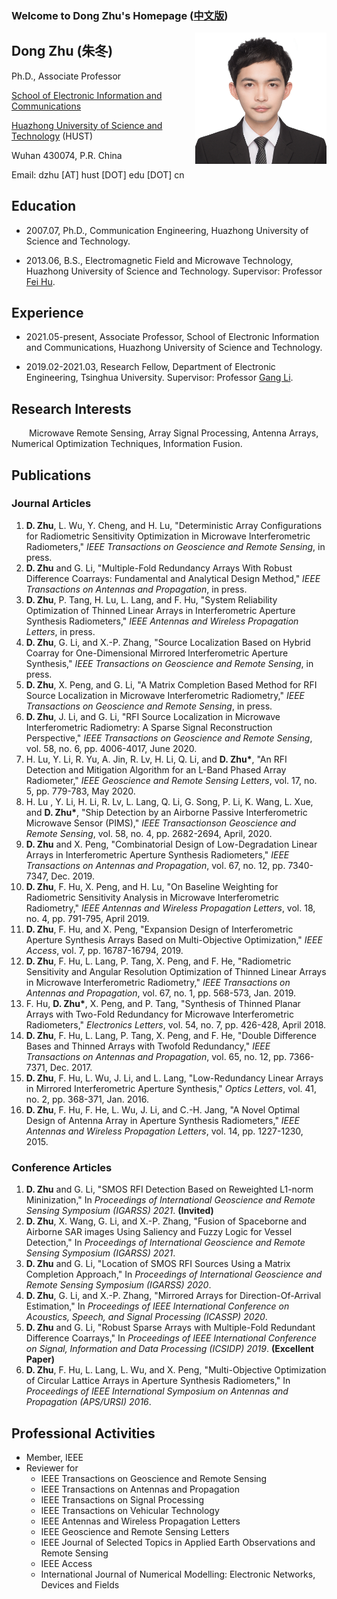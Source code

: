 
### Welcome to Dong Zhu's Homepage ([中文版](indexc_md))



<img src='/cv_photo.jpg' align='right' style=' width:210px'/>

## Dong Zhu (朱冬)

Ph.D., Associate Professor

[School of Electronic Information and Communications](http://ei.hust.edu.cn/)

[Huazhong University of Science and Technology](https://www.hust.edu.cn/) (HUST)

Wuhan 430074, P.R. China

Email: dzhu [AT] hust [DOT] edu [DOT] cn



## Education

- 2007.07, Ph.D., Communication Engineering, Huazhong University of Science and Technology.

- 2013.06, B.S., Electromagnetic Field and Microwave Technology, Huazhong University of Science and Technology. Supervisor: Professor [Fei Hu](http://eic.hust.edu.cn/professor/hufei/).


## Experience

- 2021.05-present, Associate Professor, School of Electronic Information and Communications, Huazhong University of Science and Technology.

- 2019.02-2021.03, Research Fellow, Department of Electronic Engineering, Tsinghua University. Supervisor: Professor [Gang Li](http://oa.ee.tsinghua.edu.cn/~ligang/index.htm).



## Research Interests

&emsp;&emsp;Microwave Remote Sensing, Array Signal Processing, Antenna Arrays, Numerical Optimization Techniques, Information Fusion.



## Publications

### Journal Articles

1. **D. Zhu**, L. Wu, Y. Cheng, and H. Lu, "Deterministic Array Configurations for Radiometric Sensitivity Optimization in Microwave Interferometric Radiometers," *IEEE Transactions on Geoscience and Remote Sensing*, in press.
2. **D. Zhu** and G. Li, "Multiple-Fold Redundancy Arrays With Robust Difference Coarrays: Fundamental and Analytical Design Method," *IEEE Transactions on Antennas and Propagation*, in press.
3. **D. Zhu**, P. Tang, H. Lu, L. Lang, and F. Hu, "System Reliability Optimization of Thinned Linear Arrays in Interferometric Aperture Synthesis Radiometers," *IEEE Antennas and Wireless Propagation Letters*, in press.
4. **D. Zhu**, G. Li, and X.-P. Zhang, "Source Localization Based on Hybrid Coarray for One-Dimensional Mirrored Interferometric Aperture Synthesis," *IEEE Transactions on Geoscience and Remote Sensing*, in press.
5. **D. Zhu**, X. Peng, and G. Li, "A Matrix Completion Based Method for RFI Source Localization in Microwave Interferometric Radiometry," *IEEE Transactions on Geoscience and Remote Sensing*, in press. 
6. **D. Zhu**, J. Li, and G. Li, "RFI Source Localization in Microwave Interferometric Radiometry: A Sparse Signal Reconstruction Perspective," *IEEE Transactions on Geoscience and Remote Sensing*, vol. 58, no. 6, pp. 4006-4017, June 2020.
7. H. Lu, Y. Li, R. Yu, A. Jin, R. Lv, H. Li, Q. Li, and **D. Zhu\***, "An RFI Detection and Mitigation Algorithm for an L-Band Phased Array Radiometer," *IEEE Geoscience and Remote Sensing Letters*, vol. 17, no. 5, pp. 779-783, May 2020.
8. H. Lu , Y. Li, H. Li, R. Lv, L. Lang, Q. Li, G. Song, P. Li, K. Wang, L. Xue, and **D. Zhu\***, "Ship Detection by an Airborne Passive Interferometric Microwave Sensor (PIMS)," *IEEE Transactionson Geoscience and Remote Sensing*, vol. 58, no. 4, pp. 2682-2694, April, 2020.
9. **D. Zhu** and X. Peng, "Combinatorial Design of Low-Degradation Linear Arrays in Interferometric Aperture Synthesis Radiometers," *IEEE Transactions on Antennas and Propagation*, vol. 67, no. 12, pp. 7340-7347, Dec. 2019.
10. **D. Zhu**, F. Hu, X. Peng, and H. Lu, "On Baseline Weighting for Radiometric Sensitivity Analysis in Microwave Interferometric Radiometry," *IEEE Antennas and Wireless Propagation Letters*, vol. 18, no. 4, pp. 791-795, April 2019.
11. **D. Zhu**, F. Hu, and X. Peng, "Expansion Design of Interferometric Aperture Synthesis Arrays Based on Multi-Objective Optimization," *IEEE Access*, vol. 7, pp. 16787-16794, 2019.
12. **D. Zhu**, F. Hu, L. Lang, P. Tang, X. Peng, and F. He, "Radiometric Sensitivity and Angular Resolution Optimization of Thinned Linear Arrays in Microwave Interferometric Radiometry," *IEEE Transactions on Antennas and Propagation*, vol. 67, no. 1, pp. 568-573, Jan. 2019.
13. F. Hu, **D. Zhu\***, X. Peng, and P. Tang, "Synthesis of Thinned Planar Arrays with Two-Fold Redundancy for Microwave Interferometric Radiometers," *Electronics Letters*, vol. 54, no. 7, pp. 426-428, April 2018.
14. **D. Zhu**, F. Hu, L. Lang, P. Tang, X. Peng, and F. He, "Double Difference Bases and Thinned Arrays with Twofold Redundancy," *IEEE Transactions on Antennas and Propagation*, vol. 65, no. 12, pp. 7366-7371, Dec. 2017.
15. **D. Zhu**, F. Hu, L. Wu, J. Li, and L. Lang, "Low-Redundancy Linear Arrays in Mirrored Interferometric Aperture Synthesis," *Optics Letters*, vol. 41, no. 2, pp. 368-371, Jan. 2016.
16. **D. Zhu**, F. Hu, F. He, L. Wu, J. Li, and C.-H. Jang, "A Novel Optimal Design of Antenna Array in Aperture Synthesis Radiometers," *IEEE Antennas and Wireless Propagation Letters*, vol. 14, pp. 1227-1230, 2015.



### Conference Articles

1. **D. Zhu** and G. Li, "SMOS RFI Detection Based on Reweighted L1-norm Mininization," In *Proceedings of International Geoscience and Remote Sensing Symposium (IGARSS) 2021*. **(Invited)**
2. **D. Zhu**, X. Wang, G. Li, and X.-P. Zhang, "Fusion of Spaceborne and Airborne SAR images Using Saliency and Fuzzy Logic for Vessel Detection," In *Proceedings of International Geoscience and Remote Sensing Symposium (IGARSS) 2021*.
3. **D. Zhu** and G. Li, "Location of SMOS RFI Sources Using a Matrix Completion Approach," In *Proceedings of International Geoscience and Remote Sensing Symposium (IGARSS) 2020*.
4. **D. Zhu**, G. Li, and X.-P. Zhang, "Mirrored Arrays for Direction-Of-Arrival Estimation," In *Proceedings of IEEE International Conference on Acoustics, Speech, and Signal Processing (ICASSP) 2020*.
5. **D. Zhu** and G. Li, "Robust Sparse Arrays with Multiple-Fold Redundant Difference Coarrays," In *Proceedings of IEEE International Conference on Signal, Information and Data Processing (ICSIDP) 2019*. **(Excellent Paper)**
6. **D. Zhu**, F. Hu, L. Lang, L. Wu, and X. Peng, "Multi-Objective Optimization of Circular Lattice Arrays in Aperture Synthesis Radiometers," In *Proceedings of IEEE International Symposium on Antennas and Propagation (APS/URSI) 2016*.


## Professional Activities

- Member, IEEE
- Reviewer for
  - IEEE Transactions on Geoscience and Remote Sensing
  - IEEE Transactions on Antennas and Propagation
  - IEEE Transactions on Signal Processing
  - IEEE Transactions on Vehicular Technology
  - IEEE Antennas and Wireless Propagation Letters
  - IEEE Geoscience and Remote Sensing Letters
  - IEEE Journal of Selected Topics in Applied Earth Observations and Remote Sensing
  - IEEE Access
  - International Journal of Numerical Modelling: Electronic Networks, Devices and Fields




